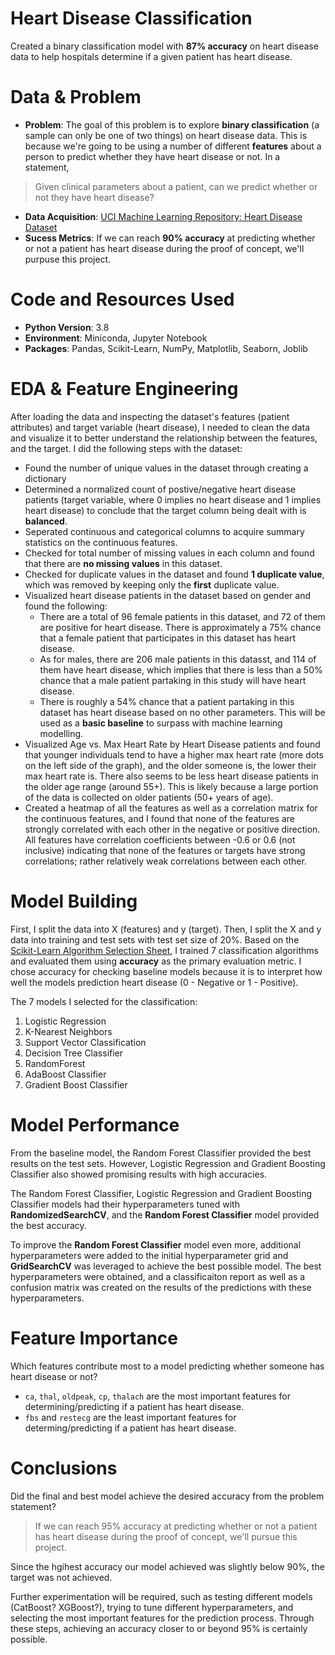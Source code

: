 # Heart Disease Classification
Created a binary classification model with **87% accuracy** on heart disease data to help hospitals determine if a given patient has heart disease. 

# Data & Problem
* **Problem**: The goal of this problem is to explore **binary classification** (a sample can only be one of two things) on heart disease data.
This is because we're going to be using a number of different **features** about a person to predict whether they have heart disease or not.
In a statement,
> Given clinical parameters about a patient, can we predict whether or not they have heart disease?
* **Data Acquisition**: [UCI Machine Learning Repository: Heart Disease Dataset](https://archive.ics.uci.edu/ml/datasets/heart+disease)
* **Sucess Metrics**: If we can reach **90% accuracy** at predicting whether or not a patient has heart disease during the proof of concept, we'll purpuse this project.

# Code and Resources Used
* **Python Version**: 3.8
* **Environment**: Miniconda, Jupyter Notebook
* **Packages**: Pandas, Scikit-Learn, NumPy, Matplotlib, Seaborn, Joblib

# EDA & Feature Engineering
After loading the data and inspecting the dataset's features (patient attributes) and target variable (heart disease), I needed to clean the data and visualize it to better understand the relationship between the features, and the target. I did the following steps with the dataset:
* Found the number of unique values in the dataset through creating a dictionary
* Determined a normalized count of postive/negative heart disease patients (target variable, where 0 implies no heart disease and 1 implies heart disease) to conclude that the target column being dealt with is **balanced**.
* Seperated continuous and categorical columns to acquire summary statistics on the continuous features. 
* Checked for total number of missing values in each column and found that there are **no missing values** in this dataset.
* Checked for duplicate values in the dataset and found **1 duplicate value**, which was removed by keeping only the **first** duplicate value.
* Visualized heart disease patients in the dataset based on gender and found the following:
  - There are a total of 96 female patients in this dataset, and 72 of them are positive for heart disease. There is approximately a 75% chance that a female patient that participates in this dataset has heart disease.
  - As for males, there are 206 male patients in this datasst, and 114 of them have heart disease, which implies that there is less than a 50% chance that a male patient partaking in this study will have heart disease.
  - There is roughly a 54% chance that a patient partaking in this dataset has heart disease based on no other parameters. This will be used as a **basic baseline** to surpass with machine learning modelling. 
* Visualized Age vs. Max Heart Rate by Heart Disease patients and found that younger individuals tend to have a higher max heart rate (more dots on the left side of the graph), and the older someone is, the lower their max heart rate is. There also seems to be less heart disease patients in the older age range (around 55+). This is likely because a large portion of the data is collected on older patients (50+ years of age). 
* Created a heatmap of all the features as well as a correlation matrix for the continuous features, and I found that none of the features are strongly correlated with each other in the negative or positive direction. All features have correlation coefficients between -0.6 or 0.6 (not inclusive) indicating that none of the features or targets have strong correlations; rather relatively weak correlations between each other. 

# Model Building
First, I split the data into X (features) and y (target). Then, I split the X and y data into training and test sets with test set size of 20%. Based on the [Scikit-Learn Algorithm Selection Sheet](https://scikit-learn.org/stable/tutorial/machine_learning_map/index.html), I trained 7 classification algorithms and evaluated them using **accuracy** as the primary evaluation metric. I chose accuracy for checking baseline models because it is to interpret how well the models prediction heart disease (0 - Negative or 1 - Positive). 

The 7 models I selected for the classification:
1. Logistic Regression 
2. K-Nearest Neighbors
3. Support Vector Classification 
4. Decision Tree Classifier 
5. RandomForest
6. AdaBoost Classifier
7. Gradient Boost Classifier

# Model Performance
From the baseline model, the Random Forest Classifier provided the best results on the test sets. However, Logistic Regression and Gradient Boosting Classifier also showed promising results with high accuracies. 

The Random Forest Classifier, Logistic Regression and Gradient Boosting Classifier models had their hyperparameters tuned with **RandomizedSearchCV**, and the **Random Forest Classifier** model provided the best accuracy. 

To improve the **Random Forest Classifier** model even more, additional hyperparameters were added to the initial hyperparameter grid and **GridSearchCV** was leveraged to achieve the best possible model. The best hyperparameters were obtained, and a classificaiton report as well as a confusion matrix was created on the results of the predictions with these hyperparameters.

# Feature Importance
Which features contribute most to a model predicting whether someone has heart disease or not?
* `ca`, `thal`, `oldpeak`, `cp`, `thalach` are the most important features for determining/predicting if a patient has heart disease.
* `fbs` and `restecg` are the least important features for determing/predicting if a patient has heart disease.

# Conclusions
Did the final and best model achieve the desired accuracy from the problem statement?
> If we can reach 95% accuracy at predicting whether or not a patient has heart disease during the proof of concept, we'll pursue this project.

Since the hgihest accuracy our model achieved was slightly below 90%, the target was not achieved.

Further experimentation will be required, such as testing different models (CatBoost? XGBoost?), trying to tune different hyperparameters, and selecting the most important features for the prediction process. Through these steps, achieving an accuracy closer to or beyond 95% is certainly possible.

